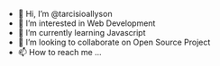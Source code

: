 - 👋 Hi, I’m @tarcisioallyson
- 👀 I’m interested in Web Development
- 🌱 I’m currently learning Javascript
- 💞️ I’m looking to collaborate on Open Source Project
- 📫 How to reach me ...

<!---
tarcisioallyson/tarcisioallyson is a ✨ special ✨ repository because its `README.md` (this file) appears on your GitHub profile.
You can click the Preview link to take a look at your changes.
--->
